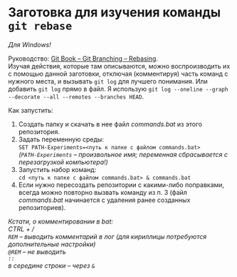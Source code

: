 # Заготовка для изучения команды `git rebase`
*Для Windows!*  

Руководство: [Git Book – Git Branching – Rebasing](https://git-scm.com/book/en/v2/Git-Branching-Rebasing).  
Изучая действия, которые там описываются, можно воспроизводить их с помощью данной заготовки, отключая (комментируя) часть команд с нужного места, и вызывать `git log` для лучшего понимания. Или добавить `git log` прямо в файл. Я использую `git log --oneline --graph --decorate --all --remotes --branches HEAD`.

Как запустить:
1. Создать папку и скачать в нее файл *commands.bat* из этого репозитория.
2. Задать переменную среды:  
`SET PATH-Experiments=<путь к папке с файлом commands.bat>`  
*(`PATH-Experiments` – произвольное имя; переменная сбрасывается с перезагрузкой компьютера!)*
3. Запустить набор команд:  
`cd <путь к папке с файлом commands.bat> & commands.bat`  
4. Если нужно пересоздать репозитории с какими-либо поправками, всегда можно повторно вызвать команду из п. 3 (файл *commands.bat* начинается с удаления ранее созданных репозиториев).

*Кстати, о комментировании в bat:  
CTRL + /  
`REM` – выводить комментарий в лог (для кириллицы потребуются дополнительные настройки)  
`@REM` – не выводить  
`::`  
в середине строки – через `&`*  